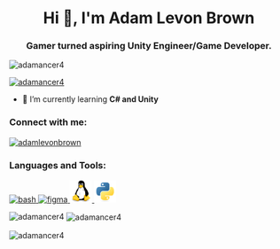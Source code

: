 <h1 align="center">Hi 👋, I'm Adam Levon Brown</h1>
<h3 align="center">Gamer turned aspiring Unity Engineer/Game Developer.</h3>

<p align="left"> <img src="https://komarev.com/ghpvc/?username=adamancer4&label=Profile%20views&color=0e75b6&style=flat" alt="adamancer4" /> </p>

<p align="left"> <a href="https://github.com/ryo-ma/github-profile-trophy"><img src="https://github-profile-trophy.vercel.app/?username=adamancer4" alt="adamancer4" /></a> </p>

- 🌱 I’m currently learning **C# and Unity**

<h3 align="left">Connect with me:</h3>
<p align="left">
<a href="https://linkedin.com/in/adamlevonbrown" target="blank"><img align="center" src="https://raw.githubusercontent.com/rahuldkjain/github-profile-readme-generator/master/src/images/icons/Social/linked-in-alt.svg" alt="adamlevonbrown" height="30" width="40" /></a>
</p>

<h3 align="left">Languages and Tools:</h3>
<p align="left"> <a href="https://www.gnu.org/software/bash/" target="_blank" rel="noreferrer"> <img src="https://www.vectorlogo.zone/logos/gnu_bash/gnu_bash-icon.svg" alt="bash" width="40" height="40"/> </a> <a href="https://www.figma.com/" target="_blank" rel="noreferrer"> <img src="https://www.vectorlogo.zone/logos/figma/figma-icon.svg" alt="figma" width="40" height="40"/> </a> <a href="https://www.linux.org/" target="_blank" rel="noreferrer"> <img src="https://raw.githubusercontent.com/devicons/devicon/master/icons/linux/linux-original.svg" alt="linux" width="40" height="40"/> </a> <a href="https://www.python.org" target="_blank" rel="noreferrer"> <img src="https://raw.githubusercontent.com/devicons/devicon/master/icons/python/python-original.svg" alt="python" width="40" height="40"/> </a> </p>

<p><img align="left" src="https://github-readme-stats.vercel.app/api/top-langs?username=adamancer4&show_icons=true&locale=en&layout=compact" alt="adamancer4" /></p>

<p>&nbsp;<img align="center" src="https://github-readme-stats.vercel.app/api?username=adamancer4&show_icons=true&locale=en" alt="adamancer4" /></p>

<p><img align="center" src="https://github-readme-streak-stats.herokuapp.com/?user=adamancer4&" alt="adamancer4" /></p>


